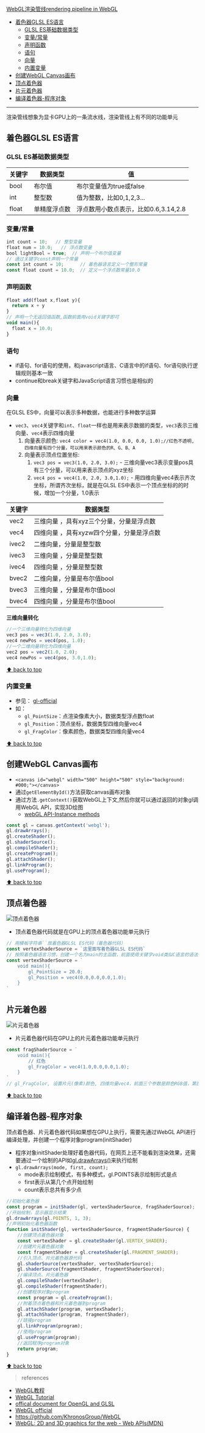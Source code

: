 [WebGL渲染管线rendering pipeline in WebGL](#top)

- [着色器GLSL ES语言](#着色器glsl-es语言)
  - [GLSL ES基础数据类型](#glsl-es基础数据类型)
  - [变量/常量](#变量常量)
  - [声明函数](#声明函数)
  - [语句](#语句)
  - [向量](#向量)
  - [内置变量](#内置变量)
- [创建WebGL Canvas画布](#创建webgl-canvas画布)
- [顶点着色器](#顶点着色器)
- [片元着色器](#片元着色器)
- [编译着色器-程序对象](#编译着色器-程序对象)

-------------------------------------------

渲染管线想象为显卡GPU上的一条流水线，渲染管线上有不同的功能单元

## 着色器GLSL ES语言

### GLSL ES基础数据类型

|关键字|数据类型|值|
|---|---|---|
|bool|布尔值	|布尔变量值为true或false|
|int|	整型数	|值为整数，比如0,1,2,3...|
|float|	单精度浮点数	|浮点数用小数点表示，比如0.6,3.14,2.8|

### 变量/常量

```javascript
int count = 10;   // 整型变量
float num = 10.0;   // 浮点数变量
bool lightBool = true;  // 声明一个布尔值变量
// 通过关键字const声明一个常量
const int count = 10;      // 着色器语言定义一个整形常量
const float count = 10.0;  // 定义一个浮点数常量10.0
```

### 声明函数

```javascript
float add(float x,float y){
  return x + y
}
// 声明一个无返回值函数,函数前面用void关键字即可
void main(){
  float x = 10.0;
}
```

### 语句

- if语句、for语句的使用，和javascript语言、C语言中的if语句、for语句执行逻辑规则基本一致
- continue和break关键字和JavaScript语言习惯也是相似的

### 向量

在GLSL ES中，向量可以表示多种数据，也能进行多种数学运算
- `vec3`、`vec4`关键字和`int`、`float`一样也是用来表示数据的类型，`vec3`表示三维向量、`vec4`表示四维向量
  1. 向量表示颜色: `vec4 color = vec4(1.0, 0.0, 0.0, 1.0);//红色不透明, 四维向量有四个分量，可以用来表示颜色的R、G、B、A`
  2. 向量表示顶点位置坐标: 
     1. `vec3 pos = vec3(1.0, 2.0, 3.0);` - 三维向量vec3表示变量pos具有三个分量，可以用来表示顶点的xyz坐标
     2. `vec4 pos = vec4(1.0, 2.0, 3.0,1.0);` - 用四维向量vec4表示齐次坐标，所谓齐次坐标，就是在GLSL ES中表示一个顶点坐标的的时候，增加一个分量，1.0表示

|关键字	|数据类型|
|---|---|
|vec2	|三维向量 ，具有xyz三个分量，分量是浮点数|
|vec4	|四维向量 ，具有xyzw四个分量，分量是浮点数|
|ivec2	|二维向量，分量是整型数|
|ivec3	|三维向量 ，分量是整型数|
|ivec4	|四维向量 ，分量是整型数|
|bvec2	|二维向量，分量是布尔值bool|
|bvec3	|三维向量 ，分量是布尔值bool|
|bvec4	|四维向量 ，分量是布尔值bool|

**三维向量转化**

```javascript
//一个三维向量转化为四维向量
vec3 pos = vec3(1.0, 2.0, 3.0);
vec4 newPos = vec4(pos, 1.0);
//一个二维向量转化为四维向量
vec2 pos = vec2(1.0, 2.0);
vec4 newPos = vec4(pos, 3.0,1.0);
```

[⬆ back to top](#top)

### 内置变量

- 参见： [gl-official](https://docs.gl/sl4/gl_ClipDistance)
- 如：
  - `gl_PointSize`：点渲染像素大小，数据类型浮点数float
  - `gl_Position`：顶点坐标，数据类型四维向量vec4
  - `gl_FragColor`：像素颜色，数据类型四维向量vec4

[⬆ back to top](#top)

## 创建WebGL Canvas画布

- `<canvas id="webgl" width="500" height="500" style="background: #000;"></canvas>`
- 通过`getElementById()`方法获取canvas画布对象
- 通过方法`.getContext()`获取WebGL上下文,然后你就可以通过返回的对象gl调用WebGL API，实现3D绘图
  - [webGL API-Instance methods](https://developer.mozilla.org/en-US/docs/Web/API/WebGLRenderingContext/drawArrays)

```javascript
const gl = canvas.getContext('webgl');
gl.drawArrays();
gl.createShader();
gl.shaderSource();
gl.compileShader();
gl.createProgram();
gl.attachShader();
gl.linkProgram();
gl.useProgram();
```

[⬆ back to top](#top)

## 顶点着色器

![顶点着色器](顶点着色器.png)
- 顶点着色器代码就是在GPU上的顶点着色器功能单元执行

```javascript
// 用模板字符串``放着色器GLSL ES代码（着色器代码）
const vertexShaderSource = `这里面写着色器GLSL ES代码`
// 按照着色器语言习惯，创建一个名为main的主函数，前面使用关键字void类似C语言的语法，表示没有返回值
const vertexShaderSource = `
    void main(){                      
        gl_PointSize = 20.0;
        gl_Position = vec4(0.0,0.0,0.0,1.0);
    }
`
```

## 片元着色器

![片元着色器](片元着色器.png)
- 片元着色器代码在GPU上的片元着色器功能单元执行
  
```javascript
const fragShaderSource = `
    void main(){
        // 红色
        gl_FragColor = vec4(1.0,0.0,0.0,1.0);
    }    
`
// gl_FragColor, 设置片元(像素)颜色, 四维向量vec4，前面三个参数是颜色RGB值，第四个参数是透明度值
```

[⬆ back to top](#top)

## 编译着色器-程序对象

顶点着色器、片元着色器代码如果想在GPU上执行，需要先通过WebGL API进行编译处理，并创建一个程序对象program(initShader)
- 程序对象initShader处理好着色器代码，在网页上还不能看到渲染效果，还需要通过一个绘制的API如[gl.drawArrays()](https://developer.mozilla.org/zh-CN/docs/Web/API/WebGLRenderingContext/drawArrays)来执行绘制
- `gl.drawArrays(mode, first, count);`
  - mode表示绘制模式，有多种模式，gl.POINTS表示绘制形式是点
  - first表示从第几个点开始绘制
  - count表示总共有多少点

```javascript
//初始化着色器
const program = initShader(gl, vertexShaderSource, fragShaderSource);
//开始绘制，显示器显示结果
gl.drawArrays(gl.POINTS, 1, 3);
//声明初始化着色器函数
function initShader(gl, vertexShaderSource, fragmentShaderSource) {
    //创建顶点着色器对象
    const vertexShader = gl.createShader(gl.VERTEX_SHADER);
    //创建片元着色器对象
    const fragmentShader = gl.createShader(gl.FRAGMENT_SHADER);
    //引入顶点、片元着色器源代码
    gl.shaderSource(vertexShader, vertexShaderSource);
    gl.shaderSource(fragmentShader, fragmentShaderSource);
    //编译顶点、片元着色器
    gl.compileShader(vertexShader);
    gl.compileShader(fragmentShader);
    //创建程序对象program
    const program = gl.createProgram();
    //附着顶点着色器和片元着色器到program
    gl.attachShader(program, vertexShader);
    gl.attachShader(program, fragmentShader);
    //链接program
    gl.linkProgram(program);
    //使用program
    gl.useProgram(program);
    //返回程序program对象
    return program;
}
```

[⬆ back to top](#top)

> references
- [WebGL教程](http://www.webgl3d.cn/pages/9bc0db/)
- [WebGL Tutorial](https://www.tutorialspoint.com/webgl/index.htm)
- [offical document for OpenGL and GLSL](https://docs.gl/)
- [WebGL official](https://www.khronos.org/webgl/)
- https://github.com/KhronosGroup/WebGL
- [WebGL: 2D and 3D graphics for the web - Web APIs(MDN)](https://developer.mozilla.org/en-US/docs/Web/API/WebGL_API)
